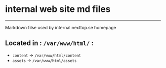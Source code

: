 # internal web site md files
-----------------------------------------------------
Markdown filse used by internal.nexttop.se homepage

## Located in : `/var/www/html/` :
- `content` -> `/var/www/html/content`
- `assets` -> `/var/www/html/assets`

